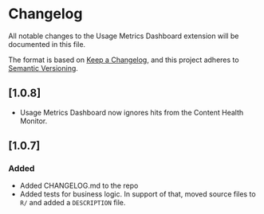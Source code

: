 # Changelog

All notable changes to the Usage Metrics Dashboard extension will be documented in this file.

The format is based on [Keep a Changelog](https://keepachangelog.com/en/1.1.0/),
and this project adheres to [Semantic Versioning](https://semver.org/spec/v2.0.0.html).

## [1.0.8]

- Usage Metrics Dashboard now ignores hits from the Content Health Monitor.

## [1.0.7]

### Added

- Added CHANGELOG.md to the repo
- Added tests for business logic. In support of that, moved source files to `R/` and added a `DESCRIPTION` file.

